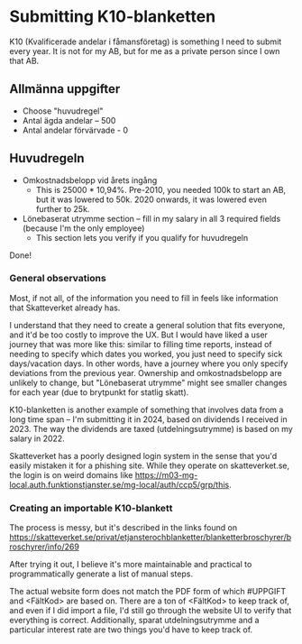 # Submitting K10-blanketten

K10 (Kvalificerade andelar i fåmansföretag) is something I need to submit every year. It is not for my AB, but
for me as a private person since I own that AB.

## Allmänna uppgifter

- Choose "huvudregel"
- Antal ägda andelar – 500
- Antal andelar förvärvade - 0

## Huvudregeln

- Omkostnadsbelopp vid årets ingång
  - This is 25000 \* 10,94%. Pre-2010, you needed 100k to start an AB, but it was lowered to 50k. 2020 onwards, it was lowered even further to 25k.
- Lönebaserat utrymme section – fill in my salary in all 3 required fields (because I'm the only employee)
  - This section lets you verify if you qualify for huvudregeln

Done!

### General observations

Most, if not all, of the information you need to fill in feels like information that Skatteverket already has.

I understand that they need to create a general solution that fits everyone, and it'd be too
costly to improve the UX. But I would have liked a user journey that was more like this: similar
to filling time reports, instead of needing to specify which dates you worked, you just need to
specify sick days/vacation days. In other words, have a journey where you only specify
deviations from the previous year. Ownership and omkostnadsbelopp are unlikely to change,
but "Lönebaserat utrymme" might see smaller changes for each year (due to brytpunkt for statlig skatt).

K10-blanketten is another example of something that involves data from a long time span –
I'm submitting it in 2024, based on dividends I received in 2023. The way the dividends are
taxed (utdelningsutrymme) is based on my salary in 2022.

Skatteverket has a poorly designed login system in the sense that you'd easily mistaken it
for a phishing site. While they operate on skatteverket.se, the login is on weird domains like
https://m03-mg-local.auth.funktionstjanster.se/mg-local/auth/ccp5/grp/this.

### Creating an importable K10-blankett

The process is messy, but it's described in the links found on https://skatteverket.se/privat/etjansterochblanketter/blanketterbroschyrer/broschyrer/info/269

After trying it out, I believe it's more maintainable and practical to programmatically generate a list of manual steps.

The actual website form does not match the PDF form of which #UPPGIFT and <FältKod> are based on.
There are a ton of <FältKod> to keep track of, and even if I did import a file, I'd still go through the
website UI to verify that everything is correct. Additionally, sparat utdelningsutrymme
and a particular interest rate are two things you'd have to keep track of.

